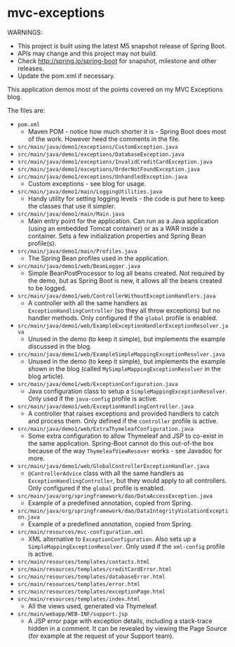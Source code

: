 mvc-exceptions
==============

WARNINGS:

  * This project is built using the latest M5 snapshot release of Spring Boot.
  * APIs may change and this project may not build.
  * Check http://spring.io/spring-boot for snapshot, milestone and other releases.
  * Update the pom.xml if necessary.

This application demos most of the points covered on my MVC Exceptions blog.

The files are:

  * <code>pom.xml</code>
     * Maven POM - notice how much shorter it is - Spring Boot does most of the work.  However heed the comments in the file.
  * <code>src/main/java/demo1/exceptions/CustomException.java</code>
  * <code>src/main/java/demo1/exceptions/DatabaseException.java</code>
  * <code>src/main/java/demo1/exceptions/InvalidCreditCardException.java</code>
  * <code>src/main/java/demo1/exceptions/OrderNotFoundException.java</code>
  * <code>src/main/java/demo1/exceptions/UnhandledException.java</code>
     * Custom exceptions - see blog for usage.
  * <code>src/main/java/demo1/main/LoggingUtilities.java</code>
     * Handy utility for setting logging levels - the code is put here to keep the classes that use it simpler.
  * <code>src/main/java/demo1/main/Main.java</code>
     * Main entry point for the application.  Can run as a Java application (using an embedded Tomcat container)
       or as a WAR inside a container.  Sets a few initialization properties and Spring Bean profile(s).
  * <code>src/main/java/demo1/main/Profiles.java</code>
    * The Spring Bean profiles used in the application.
  * <code>src/main/java/demo1/web/BeanLogger.java</code>
     * Simple BeanPostProcessor to log all beans created.  Not required by the demo, but as Spring Boot is new,
       it allows all the beans created to be logged.
  * <code>src/main/java/demo1/web/ControllerWithoutExceptionHandlers.java</code>
     * A controller with all the same handlers as `ExceptionHandlingController` (so they all throw exceptions)
       but no handler methods. Only configured if the `global` profile is enabled.
  * <code>src/main/java/demo1/web/ExampleExceptionHandlerExceptionResolver.java</code>
     * Unused in the demo (to keep it simple), but implements the example discussed in the blog.
  * <code>src/main/java/demo1/web/ExampleSimpleMappingExceptionResolver.java</code>
     * Unused in the demo (to keep it simple), but implements the example shown in the blog
       (called `MySimpleMappingExceptionResolver` in the blog article).
  * <code>src/main/java/demo1/web/ExceptionConfiguration.java</code>
     * Java configuration class to setup a `SimpleMappingExceptionResolver`. Only used if
       the `java-config` profile is active.
  * <code>src/main/java/demo1/web/ExceptionHandlingController.java</code>
     * A controller that raises exceptions and provided handlers to catch and process them.  Only defined
       if the `controller` profile is active.
  * <code>src/main/java/demo1/web/ExtraThymeleafConfiguration.java</code>
     * Some extra configuration to allow Thymeleaf and JSP to co-exist in the same application. Spring-Boot
       cannot do this out-of-the box because of the way `ThymeleafViewResover` works - see Javadoc for more.
  * <code>src/main/java/demo1/web/GlobalControllerExceptionHandler.java</code>
     * `@ControllerAdvice` class with all the same handlers as `ExceptionHandlingController`, but they would
       apply to all controllers. Only configured if the `global` profile is enabled.
  * <code>src/main/java/org/springframework/dao/DataAccessException.java</code>
     * Example of a predefined annotation, copied from Spring.
  * <code>src/main/java/org/springframework/dao/DataIntegrityViolationException.java</code>
     * Example of a predefined annotation, copied from Spring.
  * <code>src/main/resources/mvc-configuration.xml</code>
     * XML alternative to `ExceptionConfiguration`. Also sets up a `SimpleMappingExceptionResolver`. Only used if
       the `xml-config` profile is active.
  * <code>src/main/resources/templates/contacts.html</code>
  * <code>src/main/resources/templates/creditCardError.html</code>
  * <code>src/main/resources/templates/databaseError.html</code>
  * <code>src/main/resources/templates/error.html</code>
  * <code>src/main/resources/templates/exceptionPage.html</code>
  * <code>src/main/resources/templates/index.html</code>
     * All the views used, generated via Thymeleaf.
  * <code>src/main/webapp/WEB-INF/support.jsp</code>
     * A JSP error page with exception details, including a stack-trace hidden in a comment.  It can be
       revealed by viewing the Page Source (for example at the request of your Support team).
